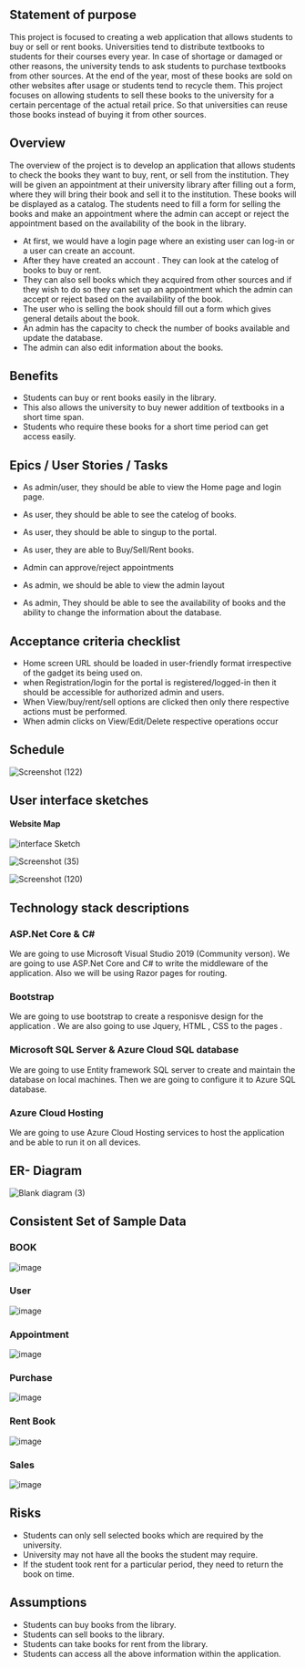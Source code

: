## **Statement of purpose**

This project is focused to creating a web application that allows students to buy or sell or rent books. Universities tend to distribute textbooks to students for their courses every year.  In case of shortage or damaged or  other reasons, the university tends to ask students to purchase textbooks from other sources. At the end of the year, most of these books are sold on other websites after usage  or students tend to recycle them. This project focuses on allowing students to sell these books to the university for a certain percentage of the actual retail price. So that universities can reuse those books instead of buying it from other sources.

## **Overview**

The overview of the project is to develop an application that allows students to check the books they want to buy, rent, or sell from the institution. They will be given an appointment at their university library after filling out a form, where they will bring their book and sell it to the institution. These books will be displayed as a catalog. The students need to fill a form for selling the books and make an appointment where the admin can accept or reject the appointment based on the availability of the book in the library.

* At first, we would have a login page where an existing user can log-in or a user can create an account.
* After they have created an account . They can look  at the catelog of books to buy or rent.
* They can also sell books which they acquired from other sources and if they wish to do so they can set up an appointment which the admin can accept or reject based on the availability of the book.
* The user who is selling the book should fill out a form which gives general details about the book.
* An admin has the capacity to check the number of books available and update the database.
* The admin can also edit information about the books. 


## **Benefits**

* Students can buy or rent books easily in the library.
* This also allows the university to buy newer addition of textbooks in a short time span.
* Students who require these books for a short time period can get access easily.
 
## Epics / User Stories / Tasks

* As admin/user, they should be able to view the Home page and login page.
* As user, they should be able to see the catelog of books. 
* As user, they should be able to singup to the portal.
* As user, they are able to Buy/Sell/Rent books.

* Admin can approve/reject appointments 
* As admin, we should be able to view the admin layout 
* As admin, They should be able to see the availability of books and the ability to change the information about the database.
 
## Acceptance criteria checklist

* Home screen URL should be loaded in user-friendly format irrespective of the gadget its being used on.
* when Registration/login for the portal is registered/logged-in then it should be accessible for authorized admin and users.
* When View/buy/rent/sell options are clicked then only there respective actions must be performed.
* When admin clicks on View/Edit/Delete respective operations occur

## Schedule

![Screenshot (122)](https://user-images.githubusercontent.com/77799896/135661242-b1f5aef1-5f11-45ce-bb10-4040a7bae0d6.png)


## User interface sketches 
 #### Website Map
 ![interface Sketch](https://user-images.githubusercontent.com/77645775/135176134-8c275dc5-5484-41a6-813b-6da5033621ed.png) 
 
 ![Screenshot (35)](https://user-images.githubusercontent.com/77645775/135179577-4f8f88a6-d468-4c18-9370-a0862e014186.png)

![Screenshot (120)](https://user-images.githubusercontent.com/77799896/135568122-a7d16001-6188-40fd-b000-ec137492881f.png)


## Technology stack descriptions

### ASP.Net Core & C#
We are going to use Microsoft Visual Studio 2019 (Community verson). We are going to use ASP.Net Core and C# to write the middleware of the application. Also we will be using Razor pages for routing.

### Bootstrap
We are going to use bootstrap to create a responisve design for the application . We are also going to use Jquery, HTML , CSS to the pages .

### Microsoft SQL Server & Azure Cloud SQL database
We are going to use Entity framework SQL server to create and maintain the database on local machines. Then we are going to configure it to Azure SQL database.

### Azure Cloud Hosting
We are going to use Azure Cloud Hosting services to host the application and be able to run it on all devices.


## ER- Diagram 
![Blank diagram (3)](https://user-images.githubusercontent.com/77645775/135532612-521c4fac-633e-4939-8eda-2115c9cbb34b.png)


## Consistent Set of Sample Data
### BOOK

![image](https://user-images.githubusercontent.com/77765092/135659848-1411d43f-7c00-4613-bfe0-3cb4442abc90.png)

### User

![image](https://user-images.githubusercontent.com/77765092/135582300-1ca3d81b-55eb-4c88-aa93-17a3985dc419.png)

### Appointment

![image](https://user-images.githubusercontent.com/77765092/135582435-6144ecd3-b582-4a1c-87bc-510f2fb6c281.png)

### Purchase

![image](https://user-images.githubusercontent.com/77765092/135582525-51f2b071-18d4-4245-b6bd-55fabf8799f4.png)

### Rent Book

![image](https://user-images.githubusercontent.com/77765092/135582615-8421671a-154b-434d-8372-32630dae38d7.png)

 ### Sales 

![image](https://user-images.githubusercontent.com/77765092/135582684-3e3c5630-95f8-4aea-9074-00c6450b05ed.png)







 
## **Risks**

* Students can only sell selected books which are required by the university.
* University may not have all the books the student may require.
* If the student took rent for a particular period, they need to return the book on time.

## **Assumptions**

* Students can buy books from the library.
* Students can sell books to the library.
* Students can take books for rent from the library.
* Students can access all the above information within the application.
